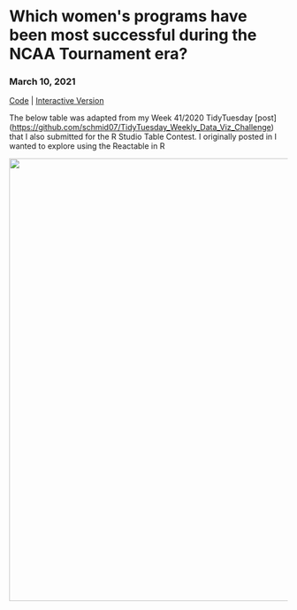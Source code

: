 # Which women's programs have been most successful during the NCAA Tournament era?

### **March 10, 2021**  
[Code](https://github.com/schmid07/R-Reactable/blob/main/2020_41_bball_react.rmd) | [Interactive Version](https://schmid07.github.io/R-Reactable/2020_41_bball_react.html)

The below table was adapted from my Week 41/2020 TidyTuesday [post] (https://github.com/schmid07/TidyTuesday_Weekly_Data_Viz_Challenge) that I also submitted for the R Studio Table Contest. I originally posted in I wanted to explore using the Reactable in R 

<p align = "center">
<img src = "http://g.recordit.co/9nNMwUNuhW.gif" width = "800">
</p>

